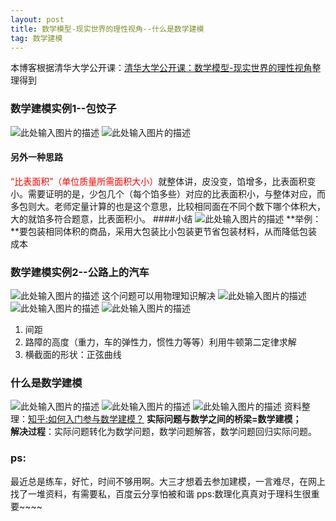 ```yaml
---
layout: post
title: 数学模型-现实世界的理性视角--什么是数学建模
tag: 数学建模
---
```

本博客根据清华大学公开课：[清华大学公开课：数学模型-现实世界的理性视角](http://open.163.com/special/cuvocw/lixingshijiao.html)整理得到

### 数学建模实例1--包饺子
![此处输入图片的描述][1]
![此处输入图片的描述][2]

#### 另外一种思路
<font color="red">“比表面积”（单位质量所需面积大小）</font>就整体讲，皮没变，馅增多，比表面积变小。需要证明的是，少包几个（每个馅多些）对应的比表面积小，与整体对应，而多包则大。老师定量计算的也是这个意思，比较相同面在不同个数下哪个体积大，大的就馅多符合题意，比表面积小。
####小结
![此处输入图片的描述][3]
**举例：**要包装相同体积的商品，采用大包装比小包装更节省包装材料，从而降低包装成本

### 数学建模实例2--公路上的汽车
![此处输入图片的描述][4]
这个问题可以用物理知识解决
![此处输入图片的描述][5]
![此处输入图片的描述][6]
![此处输入图片的描述][7]

 1. 间距 
 2. 路障的高度（重力，车的弹性力，惯性力等等）利用牛顿第二定律求解 
 3. 横截面的形状：正弦曲线
### 什么是数学建模
![此处输入图片的描述][8]
![此处输入图片的描述][9]
![此处输入图片的描述][10]
资料整理：[知乎:如何入门参与数学建模？](https://www.zhihu.com/question/19714813)
**实际问题与数学之间的桥梁=数学建模；**<br/>
**解决过程**：实际问题转化为数学问题，数学问题解答，数学问题回归实际问题。<br/>
### ps:
最近总是练车，好忙，时间不够用啊。大三才想着去参加建模，一言难尽，在网上找了一堆资料，有需要私，百度云分享怕被和谐
pps:数理化真真对于理科生很重要~~~~


  [1]: http://omztq7zo1.bkt.clouddn.com/%E5%8C%85%E9%A5%BA%E5%AD%901.png
  [2]: http://omztq7zo1.bkt.clouddn.com/%E5%8C%85%E9%A5%BA%E5%AD%902.png
  [3]: http://omztq7zo1.bkt.clouddn.com/%E5%8C%85%E9%A5%BA%E5%AD%903.png
  [4]: http://omztq7zo1.bkt.clouddn.com/%E6%B1%BD%E8%BD%A61.png
  [5]: http://omztq7zo1.bkt.clouddn.com/%E6%B1%BD%E8%BD%A62.png
  [6]: http://omztq7zo1.bkt.clouddn.com/%E6%B1%BD%E8%BD%A63.png
  [7]: http://omztq7zo1.bkt.clouddn.com/%E6%B1%BD%E8%BD%A64.png
  [8]: http://omztq7zo1.bkt.clouddn.com/%E6%95%B0%E5%AD%A6%E5%BB%BA%E6%A8%A1.png
  [9]: http://omztq7zo1.bkt.clouddn.com/%E6%95%B0%E5%AD%A6%E5%BB%BA%E6%A8%A11.png
  [10]: http://omztq7zo1.bkt.clouddn.com/%E6%95%B0%E5%AD%A6%E5%BB%BA%E6%A8%A12.png